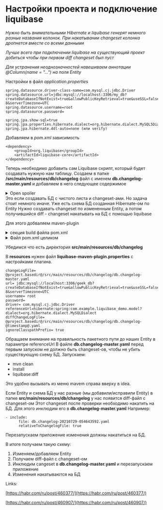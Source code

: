 # Настройки проекта и подключение liquibase
*Нужно быть внимательными Hibernate и liquibase генерят немного разные названия колонок. При накатывании changeset колонка дропнется вместе со всеми данными*

*Лучше всего при подключении liquibase на существующий проект добиться чтобы при первом diff changeset был пуст*

*Для устранения неоднозначностей навешиваем аннотации  @Column(name = "...") на поля Entity*

Настройки в файл _application.properties_
```
spring.datasource.driver-class-name=com.mysql.cj.jdbc.Driver  
spring.datasource.url=jdbc:mysql://localhost:3306/my_db?createDatabaseIfNotExist=true&allowPublicKeyRetrieval=true&useSSL=false&useUnicode=true&characterEncoding=UTF-8&serverTimezone=UTC  
spring.datasource.username=root  
spring.datasource.password=  
  
spring.jpa.show-sql=true  
spring.jpa.properties.hibernate.dialect=org.hibernate.dialect.MySQL5Dialect  
spring.jpa.hibernate.ddl-auto=none (или verify)
```

Добавляем в _pom.xml_ зависимость
```
<dependency>  
	<groupId>org.liquibase</groupId>  
	<artifactId>liquibase-core</artifactId>  
</dependency>
```
Теперь необходимо добавить сам Liquibase скрипт, который будет создавать нужную нам таблицу. 
Создаем в папке **/src/main/resources/db/changelog** файл с именем **db.changelog-master.yaml** и добавляем в него следующее содержимое
<details>
	<summary>Open spoiler</summary>
	
```java
databaseChangeLog:
  - logicalFilePath: db/changelog/db.changelog-lesson1.yaml
  - changeSet:
      id: 1
      author: your_liquibase_username
      changes:
        - createTable:
            tableName: users
            columns:
              - column:
                  name: id
                  type: BIGINT
                  autoIncrement: true
                  constraints:
                    primaryKey: true
                    nullable: false
              - column:
                  name: username
                  type: varchar(50)
                  constraints:
                    unique: true
                    nullable: false
              - column:
                  name: password
                  type: varchar(512)
                  constraints:
                    nullable: false
              - column:
                  name: first_name
                  type: varchar(50)
              - column:
                  name: last_name
                  type: varchar(50)
              - column:
                  name: email
                  type: varchar(50)	
```
</details>
Это если создавать БД с чистого листа и changeset-ами.
Но задача стоит немного иначе.
Уже есть схема БД созданная Hibernate-ом по Entity 
Нужно создавать changeset по измененным Entity, а потом получившийся diff - changeset накатывать на БД с помощью liquibase

Для этого добваляем maven-plugin
<details>
	<summary>секция build файла pom.xml</summary>
	
```
	<build>
		<resources>
			<resource>
				<directory>src/main/resources</directory>
				<filtering>true</filtering>
				<includes>
					<include>*.properties</include>
				</includes>
			</resource>
			<resource>
				<directory>src/main/resources</directory>
				<filtering>false</filtering>
				<includes>
					<include>**/*.*</include>
				</includes>
			</resource>
		</resources>

		<plugins>
			<plugin>
				<groupId>org.springframework.boot</groupId>
				<artifactId>spring-boot-maven-plugin</artifactId>
			</plugin>

			<plugin>
				<groupId>org.liquibase</groupId>
				<artifactId>liquibase-maven-plugin</artifactId>
				<version>3.5.5</version>
				<configuration>
					<propertyFile>${project.build.outputDirectory}/liquibase-maven-plugin.properties</propertyFile>
					<systemProperties>
						<user.name>your_liquibase_username</user.name>
					</systemProperties>
					<logging>info</logging>
				</configuration>
				<dependencies>
					<dependency>
						<groupId>org.liquibase.ext</groupId>
						<artifactId>liquibase-hibernate5</artifactId>
						<version>3.6</version>
					</dependency>
					<dependency>
						<groupId>org.springframework.boot</groupId>
						<artifactId>spring-boot-starter-data-jpa</artifactId>
						<version>2.1.5.RELEASE</version>
					</dependency>
					<dependency>
						<groupId>javax.validation</groupId>
						<artifactId>validation-api</artifactId>
						<version>2.0.1.Final</version>
					</dependency>
					<dependency>
						<groupId>org.javassist</groupId>
						<artifactId>javassist</artifactId>
						<version>3.24.0-GA</version>
					</dependency>
					<dependency>
						<groupId>org.yaml</groupId>
						<artifactId>snakeyaml</artifactId>
						<version>1.12</version>
					</dependency>
				</dependencies>
			</plugin>
		</plugins>
	</build>
```
</details>

<details>
	<summary>Файл pom.xml целиком</summary>
	
```
	<?xml version="1.0" encoding="UTF-8"?>
<project xmlns="http://maven.apache.org/POM/4.0.0" xmlns:xsi="http://www.w3.org/2001/XMLSchema-instance"
	xsi:schemaLocation="http://maven.apache.org/POM/4.0.0 https://maven.apache.org/xsd/maven-4.0.0.xsd">
	<modelVersion>4.0.0</modelVersion>
	<parent>
		<groupId>org.springframework.boot</groupId>
		<artifactId>spring-boot-starter-parent</artifactId>
		<version>2.5.3</version>
		<relativePath/> <!-- lookup parent from repository -->
	</parent>
	<groupId>com.example</groupId>
	<artifactId>liquibase_demo</artifactId>
	<version>0.0.1-SNAPSHOT</version>
	<name>liquibase_demo</name>
	<description>Demo project for Spring Boot</description>
	<properties>
		<java.version>11</java.version>
		<timestamp>${maven.build.timestamp}</timestamp>
		<maven.build.timestamp.format>yyyyMMdd-HHmmssSSS</maven.build.timestamp.format>
	</properties>
	<dependencies>
		<dependency>
			<groupId>org.springframework.boot</groupId>
			<artifactId>spring-boot-starter-data-jpa</artifactId>
		</dependency>
		<dependency>
			<groupId>org.springframework.boot</groupId>
			<artifactId>spring-boot-starter-web</artifactId>
		</dependency>

		<dependency>
			<groupId>mysql</groupId>
			<artifactId>mysql-connector-java</artifactId>
			<scope>runtime</scope>
		</dependency>
		<dependency>
			<groupId>org.springframework.boot</groupId>
			<artifactId>spring-boot-starter-test</artifactId>
			<scope>test</scope>
		</dependency>
		<dependency>
			<groupId>org.projectlombok</groupId>
			<artifactId>lombok</artifactId>
			<version>1.18.20</version>
			<scope>provided</scope>
		</dependency>
		<dependency>
			<groupId>org.liquibase</groupId>
			<artifactId>liquibase-core</artifactId>
		</dependency>

	</dependencies>

	<build>
		<resources>
			<resource>
				<directory>src/main/resources</directory>
				<filtering>true</filtering>
				<includes>
					<include>*.properties</include>
				</includes>
			</resource>
			<resource>
				<directory>src/main/resources</directory>
				<filtering>false</filtering>
				<includes>
					<include>**/*.*</include>
				</includes>
			</resource>
		</resources>

		<plugins>
			<plugin>
				<groupId>org.springframework.boot</groupId>
				<artifactId>spring-boot-maven-plugin</artifactId>
			</plugin>

			<plugin>
				<groupId>org.liquibase</groupId>
				<artifactId>liquibase-maven-plugin</artifactId>
				<version>3.5.5</version>
				<configuration>
					<propertyFile>${project.build.outputDirectory}/liquibase-maven-plugin.properties</propertyFile>
					<systemProperties>
						<user.name>your_liquibase_username</user.name>
					</systemProperties>
					<logging>info</logging>
				</configuration>
				<dependencies>
					<dependency>
						<groupId>org.liquibase.ext</groupId>
						<artifactId>liquibase-hibernate5</artifactId>
						<version>3.6</version>
					</dependency>
					<dependency>
						<groupId>org.springframework.boot</groupId>
						<artifactId>spring-boot-starter-data-jpa</artifactId>
						<version>2.1.5.RELEASE</version>
					</dependency>
					<dependency>
						<groupId>javax.validation</groupId>
						<artifactId>validation-api</artifactId>
						<version>2.0.1.Final</version>
					</dependency>
					<dependency>
						<groupId>org.javassist</groupId>
						<artifactId>javassist</artifactId>
						<version>3.24.0-GA</version>
					</dependency>
					<dependency>
						<groupId>org.yaml</groupId>
						<artifactId>snakeyaml</artifactId>
						<version>1.12</version>
					</dependency>
				</dependencies>
			</plugin>
		</plugins>
	</build>

</project>
```
</details>

Убедимся что есть директория **src/main/resources/db/changelog**

В **resources** нужен файл **liquibase-maven-plugin.properties** с настройками плагина.

```
changeLogFile= @project.basedir@/src/main/resources/db/changelog/db.changelog-master.yaml
url= jdbc:mysql://localhost:3306/geek_db?createDatabaseIfNotExist=true&allowPublicKeyRetrieval=true&useSSL=false&useUnicode=true&characterEncoding=UTF-8&serverTimezone=UTC
username= root
password=
driver= com.mysql.cj.jdbc.Driver
referenceUrl=hibernate:spring:com.example.liquibase_demo.model?dialect=org.hibernate.dialect.MySQLDialect
diffChangeLogFile= @project.basedir@/src/main/resources/db/changelog/db.changelog-@timestamp@.yaml
ignoreClasspathPrefix= true
```

Обращаем внимание на правильность пакетного пути до наших Entity в параметре referenceUrl
В файле **db.changelog-master.yaml** перед первым запуском не должно быть changeset-ов, чтобы не убить существующую схему БД.
Запускаем:
- mvn clean
- install
- liquibase:diff

Это удобно вызывать из меню mavem справа вверху в idea.

Если Entity и схема БД у нас разные (мы добавили/исправили Entity) в папке **src/main/resources/db/changelog** у нас появится diff-файл с changeset-ом
Этот changeset после проверки необходимо накатить на БД. Для этого инклюдим его в **db.changelog-master.yaml**
Например:
```
- include:
      file: db.changelog-20210729-054643592.yaml
      relativeToChangelogFile: true
```
Перезапускаем приложение изменения должны накатиться на БД.

В итоге получаем такую схему:
1. Изменяем/добавляем Entity
2. Получаем diff-файл с changeset-ом
3. Инклюдим cangeset в **db.changelog-master.yaml** и перезапускаем приложение
4. Изменения накатываются на БД

Links:

[https://habr.com/ru/post/460377/](https://habr.com/ru/post/460377/)

[https://habr.com/ru/post/460907/](https://habr.com/ru/post/460907/)
